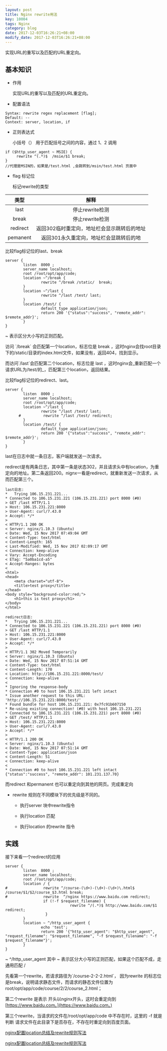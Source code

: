 ```yaml
---
layout: post
title: Nginx rewrite用法
key: 10004
tags: Nginx
category: blog
date: 2017-12-03T16:26:21+08:00
modify_date: 2017-12-03T16:26:21+08:00
---
```


  实现URL的重写以及匹配的URL重定向。

<!--more-->

## 基本知识
* 作用

  实现URL的重写以及匹配的URL重定向。

* 配置语法

```
Syntax: rewrite regex replacement [flag];
Default: --
Context: server, location, if
```

* 正则表达式

  小括号（） 用于匹配括号之间的内容，通过 $1、$2 调用

```
if ($http_user_agent ~ MSIE) {
     rewrite ^(.*)$  /msie/$1 break;
}
//代理是MSIN的，如果是/test.html ,会跳转到/msin/test.html 页面中
```

* flag 标记位

  标记rewrite的类型

| 类型 | 解释 |
| :---: | :---: |
| last | 停止rewrite检测 |
| break | 停止rewrite检测 |
| redirect | 返回302临时重定向，地址栏会显示跳转后的地址 |
| pemanent | 返回301永久重定向，地址栏会显跳转后的地 |

比较flag标记位的last、break

```
server {
        listen  8000 ;
        server_name localhost;
        root /root/opt/app/code;
        location ~^/break {
                rewrite ^/break /static/  break;
        }
        location ~^/last {
                rewrite ^/last /test/ last;
        }
        location /test/ {
                default_type application/json;
                return 200 '{"status":"success", "remote_addr": $remote_addr}';
        }
}
```

~ 表示区分大小写的正则匹配。

访问 \`/break\` 会匹配第一个location，标志位是 break ，这时nginx会找root目录下的/static/目录的index.html文件，如果没有，返回404，找到显示。

而访问\`/last\`会匹配第二个location，标志位是 last ，这时nginx会_重新匹配一个请求URL为/test/的_，匹配第三个location，返回结果。

比较flag标记位的redirect、last。

```
server {
        listen  8000 ;
        server_name localhost;
        root /root/opt/app/code;
        location ~^/last {
                rewrite ^/last /test/ last;
      #          rewrite ^/last /test/ redirect;
        }
        location /test/ {
                default_type application/json;
                return 200 '{"status":"success", "remote_addr": $remote_addr}';
        }
}
```

last在日志中就一条日志，客户端就发送一次请求。

redirect是有两条日志，其中第一条是状态302，并且请求头中有location，为重定向的地址。第二条返回200。nignx一看是redirect，就重新发送一次请求，从而匹配第三个。

```
last日志:
*   Trying 106.15.231.221...
* Connected to 106.15.231.221 (106.15.231.221) port 8000 (#0)
> GET /last HTTP/1.1
> Host: 106.15.231.221:8000
> User-Agent: curl/7.43.0
> Accept: */*
>
< HTTP/1.1 200 OK
< Server: nginx/1.10.3 (Ubuntu)
< Date: Wed, 15 Nov 2017 07:49:04 GMT
< Content-Type: text/html
< Content-Length: 165
< Last-Modified: Wed, 15 Nov 2017 02:09:17 GMT
< Connection: keep-alive
< Vary: Accept-Encoding
< ETag: "5a0ba1cd-a5"
< Accept-Ranges: bytes
<
<html>
<head>
    <meta charset="utf-8">
    <title>test proxy</title>
</head>
<body style="background-color:red;">
    <h1>this is test proxy</h1>
</body>
</html>

redirect日志:
*   Trying 106.15.231.221...
* Connected to 106.15.231.221 (106.15.231.221) port 8000 (#0)
> GET /last HTTP/1.1
> Host: 106.15.231.221:8000
> User-Agent: curl/7.43.0
> Accept: */*
>
< HTTP/1.1 302 Moved Temporarily
< Server: nginx/1.10.3 (Ubuntu)
< Date: Wed, 15 Nov 2017 07:51:14 GMT
< Content-Type: text/html
< Content-Length: 170
< Location: http://106.15.231.221:8000/test/
< Connection: keep-alive
<
* Ignoring the response-body
* Connection #0 to host 106.15.231.221 left intact
* Issue another request to this URL: 'http://106.15.231.221:8000/test/'
* Found bundle for host 106.15.231.221: 0x7fc91b607150
* Re-using existing connection! (#0) with host 106.15.231.221
* Connected to 106.15.231.221 (106.15.231.221) port 8000 (#0)
> GET /test/ HTTP/1.1
> Host: 106.15.231.221:8000
> User-Agent: curl/7.43.0
> Accept: */*
>
< HTTP/1.1 200 OK
< Server: nginx/1.10.3 (Ubuntu)
< Date: Wed, 15 Nov 2017 07:51:14 GMT
< Content-Type: application/json
< Content-Length: 51
< Connection: keep-alive
<
* Connection #0 to host 106.15.231.221 left intact
{"status":"success", "remote_addr": 101.231.137.70}
```

而redirect 和permanent 也可以重定向到其他的网页。完成重定向

* rewrite 规则在不同模块下的优先级是不同的。

  * 执行server 块中rewrite指令

  * 执行location 匹配

  * 执行location 的rewrite 指令

## 实践
接下来看一个redirect的应用

```
server {
        listen  8000 ;
        server_name localhost;
        root /root/opt/app/code;
        location / {
#                rewrite ^/course-(\d+)-(\d+)-(\d+)\.html$ /course/$1/$2/course_$3.html break;
#                rewrite  ^/nginx https://www.baidu.com redirect;
                 if (!-f $request_filename) {
                             rewrite ^/(.*)$ http://www.baidu.com/$1 redirect;
                  }
        }
        location ~ ^/http_user_agent {
                echo 'test';
                return 200 '{"http_user_agent": "$http_user_agent", "request_filename": "$request_filename", "-f $request_filename": "-f $request_filename"}';
        }
}
```

~ ^/http\_user\_agent 其中 ~ 表示区分大小写的正则匹配，如果这个匹配不成，走通用匹配 /

先看第一个rewrite，若请求路径为\`/course-2-2-2.html\`， 因为rewrite 的标志位是break，说明请求静态文件，而请求的静态文件位置为  root/opt/app/code/course/2/2/course\_2.html；

第二个rewrite 是表示 开头以nginx开头，这时会重定向到[https://www.baidu.com。](https://www.baidu.com。)

第三个rewrite，当请求的文件在/root/opt/app/code 中不存在时，这里的 -f 就是判断 请求文件在此目录下是否存在，不存在时重定向到百度页面。

<a href="http://seanlook.com/2015/05/17/nginx-location-rewrite/" target="_blank">nginx配置location总结及rewrite规则写法</a>

<a href="https://yuerblog.cc/2017/06/12/nginx-rewrite-problem/" target="_blank">nginx配置location总结及rewrite规则写法</a>
